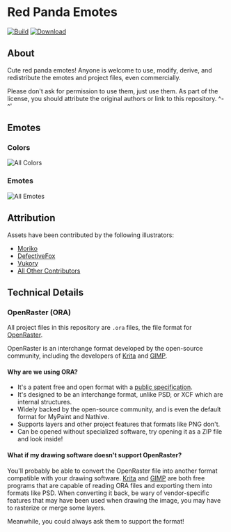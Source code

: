 # Red Panda Emotes

[![Build](https://gitlab.com/SethFalco/red-panda-emotes/badges/main/pipeline.svg)](https://gitlab.com/SethFalco/red-panda-emotes/commits/main) [![Download](https://img.shields.io/badge/download-emotes-blue)](https://gitlab.com/SethFalco/red-panda-emotes/-/jobs/artifacts/main/download?job=build)

## About

Cute red panda emotes! Anyone is welcome to use, modify, derive, and redistribute the emotes and project files, even commercially.

Please don't ask for permission to use them, just use them. As part of the license, you should attribute the original authors or link to this repository. ^-^'

## Emotes

### Colors

![All Colors](https://gitlab.com/SethFalco/red-panda-emotes/-/jobs/artifacts/main/raw/build/montages/colors.png?job=build)

### Emotes

![All Emotes](https://gitlab.com/SethFalco/red-panda-emotes/-/jobs/artifacts/main/raw/build/montages/emotes.png?job=build)

## Attribution

Assets have been contributed by the following illustrators:

* [Moriko](https://morikomasuyoart.artstation.com)
* [DefectiveFox](https://defectivefox.com)
* [Vukory](https://vukory.art)
* [All Other Contributors](https://gitlab.com/SethFalco/red-panda-emotes/-/graphs/main)

## Technical Details

### OpenRaster (ORA)

All project files in this repository are `.ora` files, the file format for [OpenRaster](https://wikipedia.org/wiki/OpenRaster).

OpenRaster is an interchange format developed by the open-source community, including the developers of [Krita](https://krita.org) and [GIMP](https://www.gimp.org).

#### Why are we using ORA?

* It's a patent free and open format with a [public specification](https://www.freedesktop.org/wiki/Specifications/OpenRaster/).
* It's designed to be an interchange format, unlike PSD, or XCF which are internal structures.
* Widely backed by the open-source community, and is even the default format for MyPaint and Nathive.
* Supports layers and other project features that formats like PNG don't.
* Can be opened without specialized software, try opening it as a ZIP
file and look inside!

#### What if my drawing software doesn't support OpenRaster?

You'll probably be able to convert the OpenRaster file into another format compatible with your drawing software. [Krita](https://krita.org) and [GIMP](https://www.gimp.org) are both free programs that are capable of reading ORA files and exporting them into formats like PSD. When converting it back, be wary of vendor-specific features that may have been used when drawing the image, you may have to rasterize or merge some layers.

Meanwhile, you could always ask them to support the format!
